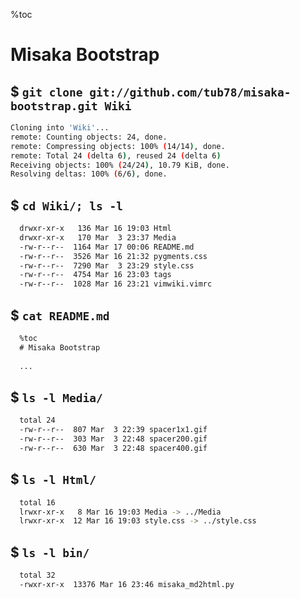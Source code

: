 
%toc

# Misaka Bootstrap

## $ `git clone git://github.com/tub78/misaka-bootstrap.git Wiki`

```bash
Cloning into 'Wiki'...
remote: Counting objects: 24, done.
remote: Compressing objects: 100% (14/14), done.
remote: Total 24 (delta 6), reused 24 (delta 6)
Receiving objects: 100% (24/24), 10.79 KiB, done.
Resolving deltas: 100% (6/6), done.
```


## $ `cd Wiki/; ls -l`

```bash
  drwxr-xr-x   136 Mar 16 19:03 Html
  drwxr-xr-x   170 Mar  3 23:37 Media
  -rw-r--r--  1164 Mar 17 00:06 README.md
  -rw-r--r--  3526 Mar 16 21:32 pygments.css
  -rw-r--r--  7290 Mar  3 23:29 style.css
  -rw-r--r--  4754 Mar 16 23:03 tags
  -rw-r--r--  1028 Mar 16 23:21 vimwiki.vimrc
```


## $ `cat README.md`

```markdown
  %toc
  # Misaka Bootstrap
 
  ...


```


## $ `ls -l Media/`

```bash
  total 24
  -rw-r--r--  807 Mar  3 22:39 spacer1x1.gif
  -rw-r--r--  303 Mar  3 22:48 spacer200.gif
  -rw-r--r--  630 Mar  3 22:48 spacer400.gif
```

## $ `ls -l Html/`

```bash
  total 16
  lrwxr-xr-x   8 Mar 16 19:03 Media -> ../Media
  lrwxr-xr-x  12 Mar 16 19:03 style.css -> ../style.css
```


## $ `ls -l bin/`

```bash
  total 32
  -rwxr-xr-x  13376 Mar 16 23:46 misaka_md2html.py
```


